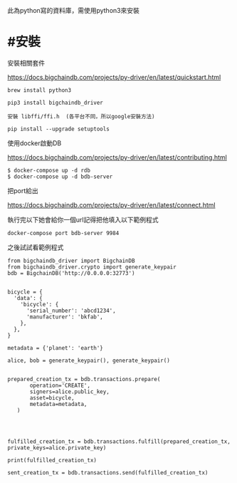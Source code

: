 此為python寫的資料庫，需使用python3來安裝


#  #安裝


安裝相關套件

https://docs.bigchaindb.com/projects/py-driver/en/latest/quickstart.html

```
brew install python3

pip3 install bigchaindb_driver

安裝 libffi/ffi.h  (各平台不同，所以google安裝方法)

pip install --upgrade setuptools

```


使用docker啟動DB

https://docs.bigchaindb.com/projects/py-driver/en/latest/contributing.html
```
$ docker-compose up -d rdb
$ docker-compose up -d bdb-server
```

把port給出

https://docs.bigchaindb.com/projects/py-driver/en/latest/connect.html

執行完以下她會給你一個url記得把他填入以下範例程式
```
docker-compose port bdb-server 9984
```


之後試試看範例程式

```
from bigchaindb_driver import BigchainDB
from bigchaindb_driver.crypto import generate_keypair
bdb = BigchainDB('http://0.0.0.0:32773')


bicycle = {
  'data': {
    'bicycle': {
      'serial_number': 'abcd1234',
      'manufacturer': 'bkfab',
    },
  },
}

metadata = {'planet': 'earth'}

alice, bob = generate_keypair(), generate_keypair()


prepared_creation_tx = bdb.transactions.prepare(
       operation='CREATE',
       signers=alice.public_key,
       asset=bicycle,
       metadata=metadata,
   )




fulfilled_creation_tx = bdb.transactions.fulfill(prepared_creation_tx, private_keys=alice.private_key)

print(fulfilled_creation_tx)

sent_creation_tx = bdb.transactions.send(fulfilled_creation_tx)
```
